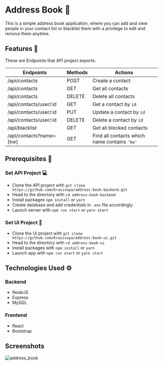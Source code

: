 # Address Book 📑

This is a simple address book application, where you can add and view people
in your contact list or blacklist them with a privilege to edit
and remove them anytime.

## Features :rocket:

These are Endpoints that API project exports:

| Endpoints               | Methods | Actions                                      |
| ----------------------- | ------- | -------------------------------------------- |
| /api/contacts           | POST    | Create a contact                             |
| /api/contacts           | GET     | Get all contacts                             |
| /api/contacts           | DELETE  | Delete all contacts                          |
| /api/contacts/user/:id  | GET     | Get a contact by `id`                        |
| /api/contacts/user/:id  | PUT     | Update a contact by `id`                     |
| /api/contacts/user/:id  | DELETE  | Delete a contact by `id`                     |
| /api/blacklist          | GET     | Get all blocked contacts                     |
| /api/contacts?name=[kw] | GET     | Find all contacts which name contains `'kw'` |

## Prerequisites :wrench:

### Set API Project 💻

- Clone the API project with `git clone https://github.com/Krasivaya/address-book-backend.git`
- Head to the directory with `cd address-book-backend`
- Install packages `npm install` or `yarn`
- Create database and add credentials in `.env` file accordingly
- Launch server with `npm run start` or `yarn start`

### Set UI Project 💊

- Clone the UI project with `git clone https://github.com/Krasivaya/address-book-ui.git`
- Head to the directory with `cd address-book-ui`
- Install packages with `npm install` or `yarn`
- Launch app with `npm run start` or `yarn start`

## Technologies Used :gear:

### Backend

- NodeJS
- Express
- MySQL

### Frontend

- React
- Bootstrap

## Screenshots

![address_book](https://user-images.githubusercontent.com/51264308/103799104-4c725100-5053-11eb-867e-ad74a4a744c1.png)
